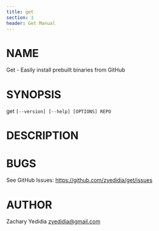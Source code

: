 ```yaml
---
title: get
section: 1
header: Get Manual
---
```


# NAME
  Get - Easily install prebuilt binaries from GitHub

# SYNOPSIS
  get `[--version] [--help] [OPTIONS] REPO`

# DESCRIPTION

# BUGS

See GitHub Issues: <https://github.com/zyedidia/get/issues>

# AUTHOR

Zachary Yedidia <zyedidia@gmail.com>
